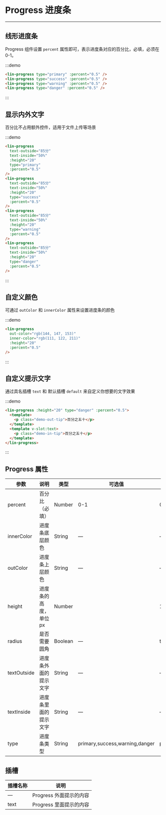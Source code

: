 <style lang="scss" scoped>
::v-deep .lin-progress {
  margin-bottom: 10px;
}
.demo-in-tip {
  color: #fff;
  font-size: 12px;
}
.demo-out-tip {
  color: #333;
  font-size: 12px;
  margin-left: 10px;
}
</style>

# Progress 进度条

---

## 线形进度条

Progress 组件设置 `percent` 属性即可，表示进度条对应的百分比，必填，必须在 0-1。

<div class='demo-block'>
<lin-progress type="primary" :percent="0.5"></lin-progress>
<lin-progress type="success" :percent="0.5"></lin-progress>
<lin-progress type="warning" :percent="0.5"></lin-progress>
<lin-progress type="danger" :percent="0.5"></lin-progress>
</div>

:::demo

```html
<lin-progress type="primary" :percent="0.5" />
<lin-progress type="success" :percent="0.5" />
<lin-progress type="warning" :percent="0.5" />
<lin-progress type="danger" :percent="0.5" />
```

:::

## 显示内外文字

百分比不占用额外控件，适用于文件上传等场景

<div class='demo-block'>
<lin-progress text-outside="85分" text-inside="50%" :height="20" type="primary" :percent="0.5"></lin-progress>
<lin-progress text-outside="85分" text-inside="50%" :height="20" type="success" :percent="0.5"></lin-progress>
<lin-progress text-outside="85分" text-inside="50%" :height="20" type="warning" :percent="0.5"></lin-progress>
<lin-progress text-outside="85分" text-inside="50%" :height="20" type="danger" :percent="0.5"></lin-progress>
</div>

:::demo

```html
<lin-progress
  text-outside="85分"
  text-inside="50%"
  :height="20"
  type="primary"
  :percent="0.5"
/>
<lin-progress
  text-outside="85分"
  text-inside="50%"
  :height="20"
  type="success"
  :percent="0.5"
/>
<lin-progress
  text-outside="85分"
  text-inside="50%"
  :height="20"
  type="warning"
  :percent="0.5"
/>
<lin-progress
  text-outside="85分"
  text-inside="50%"
  :height="20"
  type="danger"
  :percent="0.5"
/>
```

:::

## 自定义颜色

可通过 `outColor` 和 `innerColor` 属性来设置进度条的颜色

<div class='demo-block'>
<lin-progress
  out-color="rgb(144, 147, 153)"
  inner-color="rgb(111, 122, 211)"
  :height="20"
  :percent="0.5"
/>
</div>

:::demo

```html
<lin-progress
  out-color="rgb(144, 147, 153)"
  inner-color="rgb(111, 122, 211)"
  :height="20"
  :percent="0.5"
/>
```

:::

## 自定义提示文字

通过具名插槽 `text` 和 默认插槽 `default` 来自定义你想要的文字效果

<div class='demo-block'>
<lin-progress :height="20" type="danger" :percent="0.5">
        <template>
          <p class="demo-out-tip">百分之五十</p>
        </template>
        <template v-slot:text>
          <p class="demo-in-tip">百分之五十</p>
        </template>
      </lin-progress>
</div>

:::demo

```html
<lin-progress :height="20" type="danger" :percent="0.5">
  <template>
    <p class="demo-out-tip">百分之五十</p>
  </template>
  <template v-slot:text>
    <p class="demo-in-tip">百分之五十</p>
  </template>
</lin-progress>
```

:::

## Progress 属性

| 参数        | 说明                  | 类型    | 可选值                         | 默认值  |
| ----------- | --------------------- | ------- | ------------------------------ | ------- |
| percent     | 百分比（必填）        | Number  | 0-1                            | 0       |
| innerColor  | 进度条底层颜色        | String  | —                              | —       |
| outColor    | 进度条上层颜色        | String  | —                              | —       |
| height      | 进度条的高度，单位 px | Number  |                                | 10      |
| radius      | 是否需要圆角          | Boolean | —                              | true    |
| textOutside | 进度条外面的提示文字  | String  | —                              | —       |
| textInside  | 进度条里面的提示文字  | String  | —                              | —       |
| type        | 进度条类型            | String  | primary,success,warning,danger | primary |

## 插槽

| 插槽名称 | 说明                    |
| -------- | ----------------------- |
| —        | Progress 外面提示的内容 |
| text     | Progress 里面提示的内容 |
